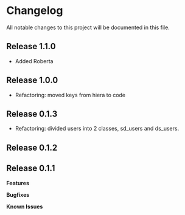 # Changelog

All notable changes to this project will be documented in this file.

## Release 1.1.0
- Added Roberta

## Release 1.0.0
- Refactoring: moved keys from hiera to code

## Release 0.1.3
- Refactoring: divided users into 2 classes, sd_users and ds_users.

## Release 0.1.2

## Release 0.1.1

**Features**

**Bugfixes**

**Known Issues**
